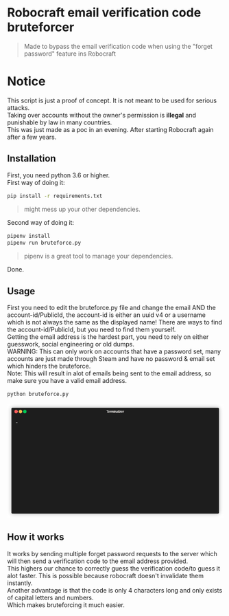 # Robocraft email verification code bruteforcer

> Made to bypass the email verification code when using the "forget password" feature ins Robocraft

# Notice
This script is just a proof of concept. It is not meant to be used for serious attacks. <br>
Taking over accounts without the owner's permission is <b>illegal</b> and punishable by law in many countries. <br>
This was just made as a poc in an evening. After starting Robocraft again after a few years.


## Installation

First, you need python 3.6 or higher. <br>
First way of doing it:
```bash
pip install -r requirements.txt
```
> might mess up your other dependencies.

Second way of doing it:
```bash
pipenv install
pipenv run bruteforce.py
```
> pipenv is a great tool to manage your dependencies.

Done.

## Usage

First you need to edit the bruteforce.py file and change the email AND the account-id/PublicId, the account-id is either an uuid v4 or a username which is not always the same as the
displayed name!
There are ways to find the account-id/PublicId, but you need to find them yourself.<br>
Getting the email address is the hardest part, you need to rely on either guesswork, social engineering or old dumps.<br>
WARNING: This can only work on accounts that have a password set, many accounts are just made through Steam and have no password & email set which hinders the bruteforce.<br>
Note: This will result in alot of emails being sent to the email address, so make sure you have a valid email address.<br>

```bash
python bruteforce.py
```

![gifdemo](git/showcase.gif)

## How it works

It works by sending multiple forget password requests to the server which will then send a verification code to the email address provided.<br>
This highers our chance to correctly guess the verification code/to guess it alot faster. This is possible because robocraft doesn't invalidate them instantly.<br>
Another advantage is that the code is only 4 characters long and only exists of capital letters and numbers.<br>
Which makes bruteforcing it much easier.
